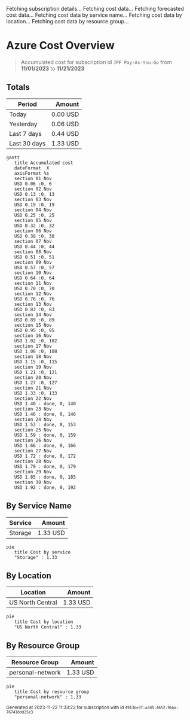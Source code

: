 Fetching subscription details...
Fetching cost data...
Fetching forecasted cost data...
Fetching cost data by service name...
Fetching cost data by location...
Fetching cost data by resource group...
# Azure Cost Overview

> Accumulated cost for subscription id `JPF Pay-As-You-Go` from **11/01/2023** to **11/21/2023**

## Totals

|Period|Amount|
|---|---:|
|Today|0.00 USD|
|Yesterday|0.06 USD|
|Last 7 days|0.44 USD|
|Last 30 days|1.33 USD|

```mermaid
gantt
   title Accumulated cost
   dateFormat  X
   axisFormat %s
   section 01 Nov
   USD 0.06 :0, 6
   section 02 Nov
   USD 0.13 :0, 13
   section 03 Nov
   USD 0.19 :0, 19
   section 04 Nov
   USD 0.25 :0, 25
   section 05 Nov
   USD 0.32 :0, 32
   section 06 Nov
   USD 0.38 :0, 38
   section 07 Nov
   USD 0.44 :0, 44
   section 08 Nov
   USD 0.51 :0, 51
   section 09 Nov
   USD 0.57 :0, 57
   section 10 Nov
   USD 0.64 :0, 64
   section 11 Nov
   USD 0.70 :0, 70
   section 12 Nov
   USD 0.76 :0, 76
   section 13 Nov
   USD 0.83 :0, 83
   section 14 Nov
   USD 0.89 :0, 89
   section 15 Nov
   USD 0.95 :0, 95
   section 16 Nov
   USD 1.02 :0, 102
   section 17 Nov
   USD 1.08 :0, 108
   section 18 Nov
   USD 1.15 :0, 115
   section 19 Nov
   USD 1.21 :0, 121
   section 20 Nov
   USD 1.27 :0, 127
   section 21 Nov
   USD 1.33 :0, 133
   section 22 Nov
   USD 1.40 : done, 0, 140
   section 23 Nov
   USD 1.46 : done, 0, 146
   section 24 Nov
   USD 1.53 : done, 0, 153
   section 25 Nov
   USD 1.59 : done, 0, 159
   section 26 Nov
   USD 1.66 : done, 0, 166
   section 27 Nov
   USD 1.72 : done, 0, 172
   section 28 Nov
   USD 1.79 : done, 0, 179
   section 29 Nov
   USD 1.85 : done, 0, 185
   section 30 Nov
   USD 1.92 : done, 0, 192
```

## By Service Name

|Service|Amount|
|---|---:|
|Storage|1.33 USD|

```mermaid
pie
   title Cost by service
   "Storage" : 1.33
```

## By Location

|Location|Amount|
|---|---:|
|US North Central|1.33 USD|

```mermaid
pie
   title Cost by location
   "US North Central" : 1.33
```

## By Resource Group

|Resource Group|Amount|
|---|---:|
|personal-network|1.33 USD|

```mermaid
pie
   title Cost by resource group
   "personal-network" : 1.33
```

<sup>Generated at 2023-11-22 11:33:23 for subscription with id `4913be3f-a345-4652-9bba-767418dd25e3`</sup>
